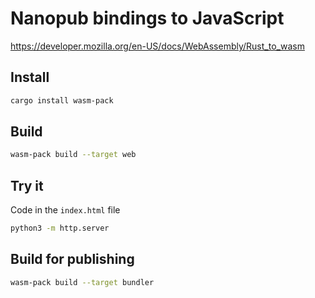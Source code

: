 # Nanopub bindings to JavaScript

https://developer.mozilla.org/en-US/docs/WebAssembly/Rust_to_wasm

## Install

```bash
cargo install wasm-pack
```

## Build

```bash
wasm-pack build --target web
```

## Try it

Code in the `index.html` file

```bash
python3 -m http.server
```

## Build for publishing

```bash
wasm-pack build --target bundler
```